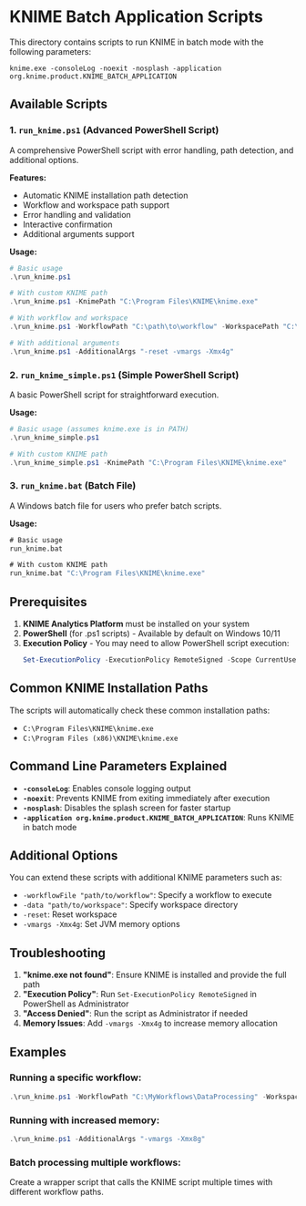 # KNIME Batch Application Scripts

This directory contains scripts to run KNIME in batch mode with the following parameters:
```
knime.exe -consoleLog -noexit -nosplash -application org.knime.product.KNIME_BATCH_APPLICATION
```

## Available Scripts

### 1. `run_knime.ps1` (Advanced PowerShell Script)
A comprehensive PowerShell script with error handling, path detection, and additional options.

**Features:**
- Automatic KNIME installation path detection
- Workflow and workspace path support
- Error handling and validation
- Interactive confirmation
- Additional arguments support

**Usage:**
```powershell
# Basic usage
.\run_knime.ps1

# With custom KNIME path
.\run_knime.ps1 -KnimePath "C:\Program Files\KNIME\knime.exe"

# With workflow and workspace
.\run_knime.ps1 -WorkflowPath "C:\path\to\workflow" -WorkspacePath "C:\path\to\workspace"

# With additional arguments
.\run_knime.ps1 -AdditionalArgs "-reset -vmargs -Xmx4g"
```

### 2. `run_knime_simple.ps1` (Simple PowerShell Script)
A basic PowerShell script for straightforward execution.

**Usage:**
```powershell
# Basic usage (assumes knime.exe is in PATH)
.\run_knime_simple.ps1

# With custom KNIME path
.\run_knime_simple.ps1 -KnimePath "C:\Program Files\KNIME\knime.exe"
```

### 3. `run_knime.bat` (Batch File)
A Windows batch file for users who prefer batch scripts.

**Usage:**
```cmd
# Basic usage
run_knime.bat

# With custom KNIME path
run_knime.bat "C:\Program Files\KNIME\knime.exe"
```

## Prerequisites

1. **KNIME Analytics Platform** must be installed on your system
2. **PowerShell** (for .ps1 scripts) - Available by default on Windows 10/11
3. **Execution Policy** - You may need to allow PowerShell script execution:
   ```powershell
   Set-ExecutionPolicy -ExecutionPolicy RemoteSigned -Scope CurrentUser
   ```

## Common KNIME Installation Paths

The scripts will automatically check these common installation paths:
- `C:\Program Files\KNIME\knime.exe`
- `C:\Program Files (x86)\KNIME\knime.exe`

## Command Line Parameters Explained

- **`-consoleLog`**: Enables console logging output
- **`-noexit`**: Prevents KNIME from exiting immediately after execution
- **`-nosplash`**: Disables the splash screen for faster startup
- **`-application org.knime.product.KNIME_BATCH_APPLICATION`**: Runs KNIME in batch mode

## Additional Options

You can extend these scripts with additional KNIME parameters such as:
- `-workflowFile "path/to/workflow"`: Specify a workflow to execute
- `-data "path/to/workspace"`: Specify workspace directory
- `-reset`: Reset workspace
- `-vmargs -Xmx4g`: Set JVM memory options

## Troubleshooting

1. **"knime.exe not found"**: Ensure KNIME is installed and provide the full path
2. **"Execution Policy"**: Run `Set-ExecutionPolicy RemoteSigned` in PowerShell as Administrator
3. **"Access Denied"**: Run the script as Administrator if needed
4. **Memory Issues**: Add `-vmargs -Xmx4g` to increase memory allocation

## Examples

### Running a specific workflow:
```powershell
.\run_knime.ps1 -WorkflowPath "C:\MyWorkflows\DataProcessing" -WorkspacePath "C:\KnimeWorkspace"
```

### Running with increased memory:
```powershell
.\run_knime.ps1 -AdditionalArgs "-vmargs -Xmx8g"
```

### Batch processing multiple workflows:
Create a wrapper script that calls the KNIME script multiple times with different workflow paths.